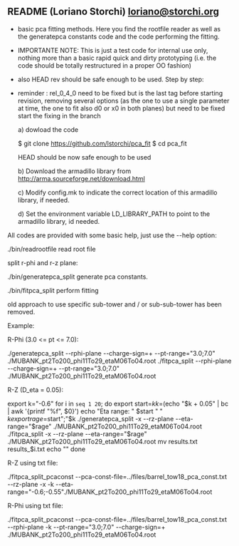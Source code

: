 README (Loriano Storchi) loriano@storchi.org
---------------------------------------------------------------------
- basic pca fitting methods. Here  you  find  the  rootfile  reader 
  as well as the generatepca constants code and the code performing 
  the fitting.
- IMPORTANTE NOTE: This is just a test code for internal use only, 
  nothing more than a basic rapid quick and dirty prototyping (i.e.
  the code should be totally restructured in a proper OO fashion)
- also HEAD rev should be safe enough to be used. Step by step:
- reminder : rel_0_4_0 need to be fixed but is the last tag before 
  starting revision, removing several options (as the one to use a 
  single parameter at time, the one to fit also d0 or x0 in both planes) 
  but need to be fixed start the fixing in the branch

  a) dowload the code  

  $ git clone https://github.com/lstorchi/pca_fit
  $ cd pca_fit
  
  HEAD should be now safe enough to be used

  b) Download the armadillo library from http://arma.sourceforge.net/download.html 
  
  c) Modify config.mk to indicate the correct location of this armadillo library, if needed.
  
  d) Set the environment variable LD_LIBRARY_PATH to point to the armadillo library, id needed.

All codes are provided with some basic help, just use the  --help option:

./bin/readrootfile  read root file

split r-phi and r-z plane:

./bin/generatepca_split generate pca constants.

./bin/fitpca_split perform fitting

old approach to use specific sub-tower and / or sub-sub-tower has been removed.

Example: 

R-Phi (3.0 <= pt <= 7.0): 

./generatepca_split --rphi-plane --charge-sign=+ --pt-range="3.0;7.0" ./MUBANK_pt2To200_phi11To29_etaM06To04.root
./fitpca_split --rphi-plane --charge-sign=+ --pt-range="3.0;7.0" ./MUBANK_pt2To200_phi11To29_etaM06To04.root

R-Z (D_eta = 0.05):

export k="-0.6" 
for i in `seq 1 20`;
do
  export start=$k
  k=$(echo "$k + 0.05" | bc | awk '{printf "%f", $0}')
  echo "Eta range: " $start " "  $k
  export rage=$start";"$k
  ./generatepca_split -x --rz-plane --eta-range="$rage" ./MUBANK_pt2To200_phi11To29_etaM06To04.root
  ./fitpca_split -x --rz-plane --eta-range="$rage" ./MUBANK_pt2To200_phi11To29_etaM06To04.root
  mv results.txt results_$i.txt
  echo ""
done

R-Z using txt file:

./fitpca_split_pcaconst --pca-const-file=../files/barrel_tow18_pca_const.txt \
    --rz-plane -x -k --eta-range="-0.6;-0.55"./MUBANK_pt2To200_phi11To29_etaM06To04.root

R-Phi using txt file:

./fitpca_split_pcaconst --pca-const-file=../files/barrel_tow18_pca_const.txt \
   --rphi-plane -k --pt-range="3.0;7.0" --charge-sign=+ ./MUBANK_pt2To200_phi11To29_etaM06To04.root
